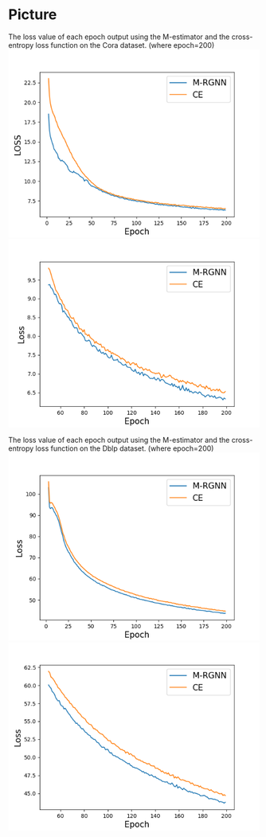 # Picture
The loss value of each epoch output using the M-estimator and the cross-entropy loss function on the Cora dataset. (where epoch=200)
![image](https://github.com/JiaxingWang223/Picture/blob/main/Picture/Cora.png)
![image](https://github.com/JiaxingWang223/Picture/blob/main/Picture/Cora-d.png)

The loss value of each epoch output using the M-estimator and the cross-entropy loss function on the Dblp dataset. (where epoch=200)
![image](https://github.com/JiaxingWang223/Picture/blob/main/Picture/Dblp.png)
![image](https://github.com/JiaxingWang223/Picture/blob/main/Picture/Dblp-d.png)
